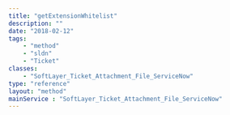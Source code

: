 ```yaml
---
title: "getExtensionWhitelist"
description: ""
date: "2018-02-12"
tags:
    - "method"
    - "sldn"
    - "Ticket"
classes:
    - "SoftLayer_Ticket_Attachment_File_ServiceNow"
type: "reference"
layout: "method"
mainService : "SoftLayer_Ticket_Attachment_File_ServiceNow"
---
```

